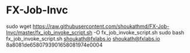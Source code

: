 # FX-Job-Invc

sudo wget https://raw.githubusercontent.com/shoukathmd/FX-Job-Invc/master/fx_job_invoke_script.sh -O fx_job_invoke_script.sh
sudo bash fx_job_invoke_script.sh shoukath@fxlabs.io shoukath@fxlabs.io 8a8081de6580793901658081974e0004
